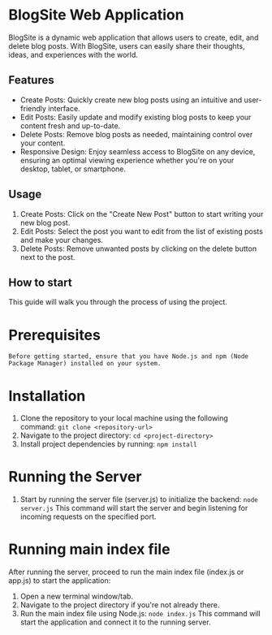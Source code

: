 # BlogSite Web Application
BlogSite is a dynamic web application that allows users to create, edit, and delete blog posts. With BlogSite, users can easily share their thoughts, ideas, and experiences with the world.

## Features
- Create Posts: Quickly create new blog posts using an intuitive and user-friendly interface.
- Edit Posts: Easily update and modify existing blog posts to keep your content fresh and up-to-date.
- Delete Posts: Remove blog posts as needed, maintaining control over your content.
- Responsive Design: Enjoy seamless access to BlogSite on any device, ensuring an optimal viewing experience whether you're on your desktop, tablet, or smartphone.


## Usage
1. Create Posts: Click on the "Create New Post" button to start writing your new blog post.
2. Edit Posts: Select the post you want to edit from the list of existing posts and make your changes.
3. Delete Posts: Remove unwanted posts by clicking on the delete button next to the post.


## How to start
This guide will walk you through the process of using the project.

  # Prerequisites
    Before getting started, ensure that you have Node.js and npm (Node Package Manager) installed on your system.
  # Installation
  1. Clone the repository to your local machine using the following command:
      `git clone <repository-url>`
  2. Navigate to the project directory:
      `cd <project-directory>`
  3. Install project dependencies by running:
      `npm install`

  # Running the Server
  1. Start by running the server file (server.js) to initialize the backend:
      `node server.js`
    This command will start the server and begin listening for incoming requests on the specified port.

  # Running main index file
  After running the server, proceed to run the main index file (index.js or app.js) to start the application:
  1. Open a new terminal window/tab.
  2. Navigate to the project directory if you're not already there.
  3. Run the main index file using Node.js:
       `node index.js`
This command will start the application and connect it to the running server.
